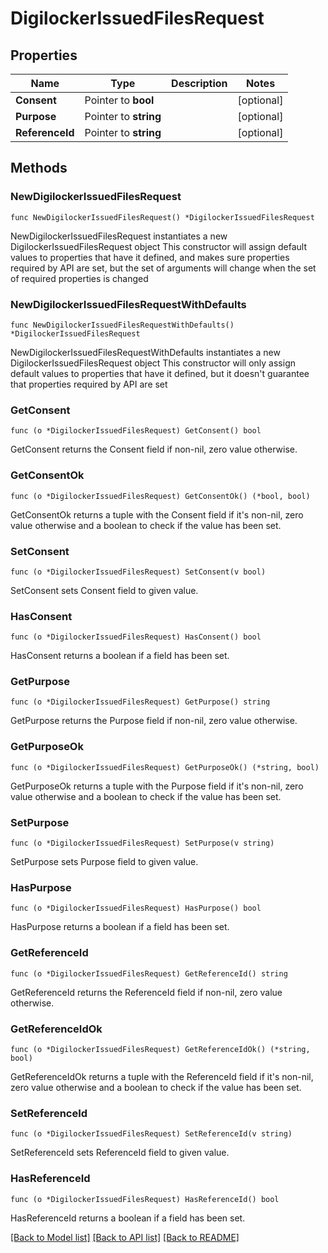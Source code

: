 # DigilockerIssuedFilesRequest

## Properties

Name | Type | Description | Notes
------------ | ------------- | ------------- | -------------
**Consent** | Pointer to **bool** |  | [optional] 
**Purpose** | Pointer to **string** |  | [optional] 
**ReferenceId** | Pointer to **string** |  | [optional] 

## Methods

### NewDigilockerIssuedFilesRequest

`func NewDigilockerIssuedFilesRequest() *DigilockerIssuedFilesRequest`

NewDigilockerIssuedFilesRequest instantiates a new DigilockerIssuedFilesRequest object
This constructor will assign default values to properties that have it defined,
and makes sure properties required by API are set, but the set of arguments
will change when the set of required properties is changed

### NewDigilockerIssuedFilesRequestWithDefaults

`func NewDigilockerIssuedFilesRequestWithDefaults() *DigilockerIssuedFilesRequest`

NewDigilockerIssuedFilesRequestWithDefaults instantiates a new DigilockerIssuedFilesRequest object
This constructor will only assign default values to properties that have it defined,
but it doesn't guarantee that properties required by API are set

### GetConsent

`func (o *DigilockerIssuedFilesRequest) GetConsent() bool`

GetConsent returns the Consent field if non-nil, zero value otherwise.

### GetConsentOk

`func (o *DigilockerIssuedFilesRequest) GetConsentOk() (*bool, bool)`

GetConsentOk returns a tuple with the Consent field if it's non-nil, zero value otherwise
and a boolean to check if the value has been set.

### SetConsent

`func (o *DigilockerIssuedFilesRequest) SetConsent(v bool)`

SetConsent sets Consent field to given value.

### HasConsent

`func (o *DigilockerIssuedFilesRequest) HasConsent() bool`

HasConsent returns a boolean if a field has been set.

### GetPurpose

`func (o *DigilockerIssuedFilesRequest) GetPurpose() string`

GetPurpose returns the Purpose field if non-nil, zero value otherwise.

### GetPurposeOk

`func (o *DigilockerIssuedFilesRequest) GetPurposeOk() (*string, bool)`

GetPurposeOk returns a tuple with the Purpose field if it's non-nil, zero value otherwise
and a boolean to check if the value has been set.

### SetPurpose

`func (o *DigilockerIssuedFilesRequest) SetPurpose(v string)`

SetPurpose sets Purpose field to given value.

### HasPurpose

`func (o *DigilockerIssuedFilesRequest) HasPurpose() bool`

HasPurpose returns a boolean if a field has been set.

### GetReferenceId

`func (o *DigilockerIssuedFilesRequest) GetReferenceId() string`

GetReferenceId returns the ReferenceId field if non-nil, zero value otherwise.

### GetReferenceIdOk

`func (o *DigilockerIssuedFilesRequest) GetReferenceIdOk() (*string, bool)`

GetReferenceIdOk returns a tuple with the ReferenceId field if it's non-nil, zero value otherwise
and a boolean to check if the value has been set.

### SetReferenceId

`func (o *DigilockerIssuedFilesRequest) SetReferenceId(v string)`

SetReferenceId sets ReferenceId field to given value.

### HasReferenceId

`func (o *DigilockerIssuedFilesRequest) HasReferenceId() bool`

HasReferenceId returns a boolean if a field has been set.


[[Back to Model list]](../README.md#documentation-for-models) [[Back to API list]](../README.md#documentation-for-api-endpoints) [[Back to README]](../README.md)


